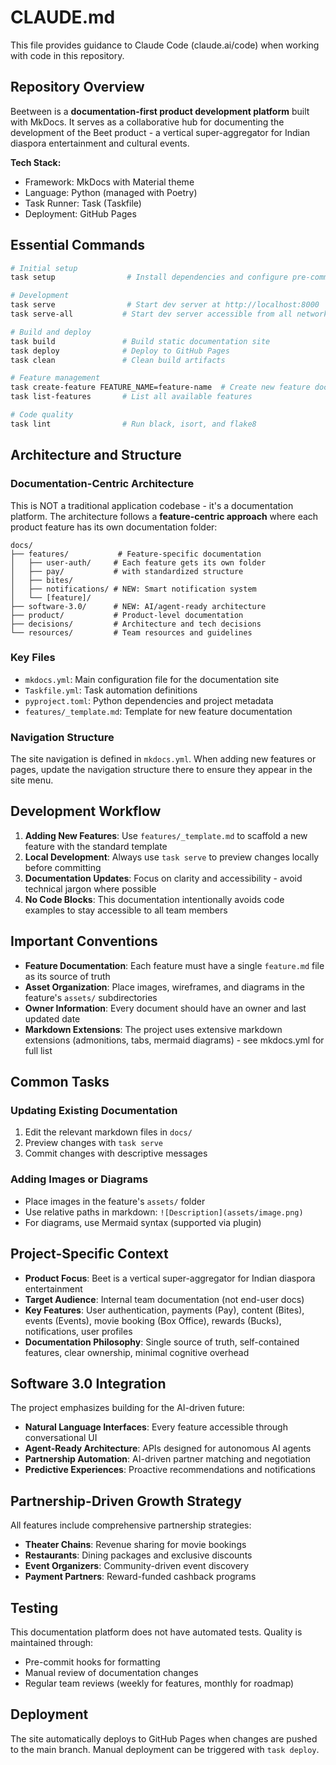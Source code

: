 # CLAUDE.md

This file provides guidance to Claude Code (claude.ai/code) when working with code in this repository.

## Repository Overview

Beetween is a **documentation-first product development platform** built with MkDocs. It serves as a collaborative hub for documenting the development of the Beet product - a vertical super-aggregator for Indian diaspora entertainment and cultural events.

**Tech Stack:**
- Framework: MkDocs with Material theme
- Language: Python (managed with Poetry)
- Task Runner: Task (Taskfile)
- Deployment: GitHub Pages

## Essential Commands

```bash
# Initial setup
task setup                # Install dependencies and configure pre-commit hooks

# Development
task serve                # Start dev server at http://localhost:8000
task serve-all           # Start dev server accessible from all network interfaces

# Build and deploy
task build               # Build static documentation site
task deploy              # Deploy to GitHub Pages
task clean               # Clean build artifacts

# Feature management
task create-feature FEATURE_NAME=feature-name  # Create new feature documentation
task list-features       # List all available features

# Code quality
task lint                # Run black, isort, and flake8
```

## Architecture and Structure

### Documentation-Centric Architecture

This is NOT a traditional application codebase - it's a documentation platform. The architecture follows a **feature-centric approach** where each product feature has its own documentation folder:

```
docs/
├── features/           # Feature-specific documentation
│   ├── user-auth/     # Each feature gets its own folder
│   ├── pay/           # with standardized structure
│   ├── bites/         
│   ├── notifications/ # NEW: Smart notification system
│   └── [feature]/     
├── software-3.0/      # NEW: AI/agent-ready architecture
├── product/           # Product-level documentation
├── decisions/         # Architecture and tech decisions
└── resources/         # Team resources and guidelines
```

### Key Files

- `mkdocs.yml`: Main configuration file for the documentation site
- `Taskfile.yml`: Task automation definitions
- `pyproject.toml`: Python dependencies and project metadata
- `features/_template.md`: Template for new feature documentation

### Navigation Structure

The site navigation is defined in `mkdocs.yml`. When adding new features or pages, update the navigation structure there to ensure they appear in the site menu.

## Development Workflow

1. **Adding New Features**: Use `features/_template.md` to scaffold a new feature with the standard template
2. **Local Development**: Always use `task serve` to preview changes locally before committing
3. **Documentation Updates**: Focus on clarity and accessibility - avoid technical jargon where possible
4. **No Code Blocks**: This documentation intentionally avoids code examples to stay accessible to all team members

## Important Conventions

- **Feature Documentation**: Each feature must have a single `feature.md` file as its source of truth
- **Asset Organization**: Place images, wireframes, and diagrams in the feature's `assets/` subdirectories
- **Owner Information**: Every document should have an owner and last updated date
- **Markdown Extensions**: The project uses extensive markdown extensions (admonitions, tabs, mermaid diagrams) - see mkdocs.yml for full list

## Common Tasks

### Updating Existing Documentation
1. Edit the relevant markdown files in `docs/`
2. Preview changes with `task serve`
3. Commit changes with descriptive messages

### Adding Images or Diagrams
- Place images in the feature's `assets/` folder
- Use relative paths in markdown: `![Description](assets/image.png)`
- For diagrams, use Mermaid syntax (supported via plugin)

## Project-Specific Context

- **Product Focus**: Beet is a vertical super-aggregator for Indian diaspora entertainment
- **Target Audience**: Internal team documentation (not end-user docs)
- **Key Features**: User authentication, payments (Pay), content (Bites), events (Events), movie booking (Box Office), rewards (Bucks), notifications, user profiles
- **Documentation Philosophy**: Single source of truth, self-contained features, clear ownership, minimal cognitive overhead

## Software 3.0 Integration

The project emphasizes building for the AI-driven future:
- **Natural Language Interfaces**: Every feature accessible through conversational UI
- **Agent-Ready Architecture**: APIs designed for autonomous AI agents
- **Partnership Automation**: AI-driven partner matching and negotiation
- **Predictive Experiences**: Proactive recommendations and notifications

## Partnership-Driven Growth Strategy

All features include comprehensive partnership strategies:
- **Theater Chains**: Revenue sharing for movie bookings
- **Restaurants**: Dining packages and exclusive discounts
- **Event Organizers**: Community-driven event discovery
- **Payment Partners**: Reward-funded cashback programs

## Testing

This documentation platform does not have automated tests. Quality is maintained through:
- Pre-commit hooks for formatting
- Manual review of documentation changes
- Regular team reviews (weekly for features, monthly for roadmap)

## Deployment

The site automatically deploys to GitHub Pages when changes are pushed to the main branch. Manual deployment can be triggered with `task deploy`.
